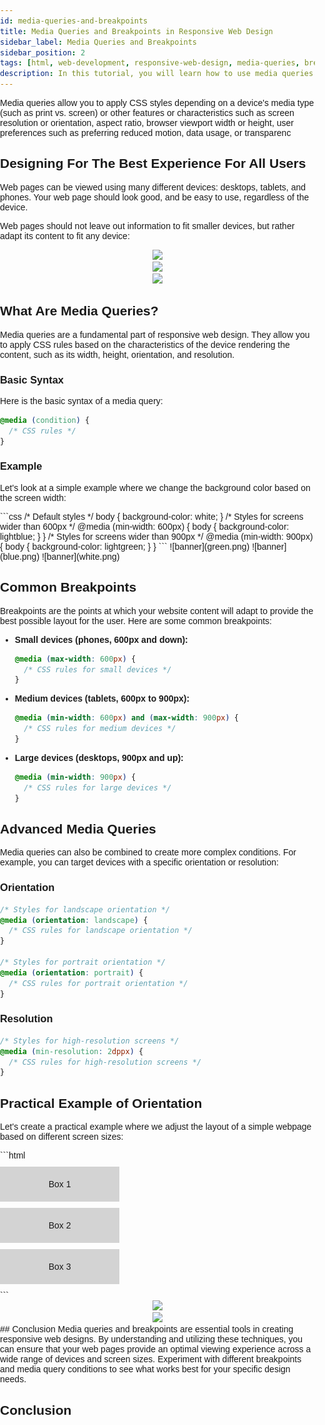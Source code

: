 ```yaml
---
id: media-queries-and-breakpoints
title: Media Queries and Breakpoints in Responsive Web Design
sidebar_label: Media Queries and Breakpoints
sidebar_position: 2
tags: [html, web-development, responsive-web-design, media-queries, breakpoints]
description: In this tutorial, you will learn how to use media queries and breakpoints to create responsive web designs that adapt to different screen sizes and devices.
---
```


Media queries allow you to apply CSS styles depending on a device's media type (such as print vs. screen) or other features or characteristics such as screen resolution or orientation, aspect ratio, browser viewport width or height, user preferences such as preferring reduced motion, data usage, or transparenc

## Designing For The Best Experience For All Users
Web pages can be viewed using many different devices: desktops, tablets, and phones. Your web page should look good, and be easy to use, regardless of the device.

Web pages should not leave out information to fit smaller devices, but rather adapt its content to fit any device:

<Tabs>
    <TabItem value="Desktop">
        <BrowserWindow>
            <html>
            <center>
            <img src="https://www.w3schools.com/css/rwd_desktop.png"></img>
            </center>
            </html>
        </BrowserWindow>
    </TabItem>
    <TabItem value="Tablet">
        <BrowserWindow>
            <html>
            <center>
            <img src="https://www.w3schools.com/css/rwd_tablet.png"></img>
            </center>
            </html>
        </BrowserWindow>
    </TabItem>
    <TabItem value="Mobile">
        <BrowserWindow>
            <html>
            <center>
            <img src="https://www.w3schools.com/css/rwd_phone.png"></img>
            </center>
            </html>
        </BrowserWindow>
    </TabItem>
</Tabs>


## What Are Media Queries?
Media queries are a fundamental part of responsive web design. They allow you to apply CSS rules based on the characteristics of the device rendering the content, such as its width, height, orientation, and resolution.

### Basic Syntax
Here is the basic syntax of a media query:

```css
@media (condition) {
  /* CSS rules */
}
```

### Example
Let's look at a simple example where we change the background color based on the screen width:

<Tabs>
    <TabItem value="Code">
```css 
/* Default styles */
body {
  background-color: white;
}
/* Styles for screens wider than 600px */
@media (min-width: 600px) {
  body {
    background-color: lightblue;
  }
}
/* Styles for screens wider than 900px */
@media (min-width: 900px) {
  body {
    background-color: lightgreen;
  }
}
```
    </TabItem>
    <TabItem value="Desktop">
        <BrowserWindow>
            ![banner](green.png)
        </BrowserWindow>
    </TabItem>
        <TabItem value="Tablet">
        <BrowserWindow>
            ![banner](blue.png)
        </BrowserWindow>
    </TabItem>
        <TabItem value="Mobile">
        <BrowserWindow>
            ![banner](white.png)
        </BrowserWindow>
    </TabItem>
</Tabs>

## Common Breakpoints
Breakpoints are the points at which your website content will adapt to provide the best possible layout for the user. Here are some common breakpoints:

- **Small devices (phones, 600px and down):**
  ```css
  @media (max-width: 600px) {
    /* CSS rules for small devices */
  }
  ```

- **Medium devices (tablets, 600px to 900px):**
  ```css
  @media (min-width: 600px) and (max-width: 900px) {
    /* CSS rules for medium devices */
  }
  ```

- **Large devices (desktops, 900px and up):**
  ```css
  @media (min-width: 900px) {
    /* CSS rules for large devices */
  }
  ```

## Advanced Media Queries
Media queries can also be combined to create more complex conditions. For example, you can target devices with a specific orientation or resolution:

### Orientation
```css
/* Styles for landscape orientation */
@media (orientation: landscape) {
  /* CSS rules for landscape orientation */
}

/* Styles for portrait orientation */
@media (orientation: portrait) {
  /* CSS rules for portrait orientation */
}
```

### Resolution
```css
/* Styles for high-resolution screens */
@media (min-resolution: 2dppx) {
  /* CSS rules for high-resolution screens */
}
```

## Practical Example of Orientation
Let's create a practical example where we adjust the layout of a simple webpage based on different screen sizes:

<Tabs>
    <TabItem value="Desktop">
```html
<!DOCTYPE html>
<html lang="en">
<head>
  <meta charset="UTF-8">
  <meta name="viewport" content="width=device-width, initial-scale=1.0">
  <title>Responsive Web Design</title>
  <style>
    body {
      font-family: Arial, sans-serif;
      margin: 0;
      padding: 0;
    }

    .container {
      display: flex;
      flex-direction: column;
      align-items: center;
      padding: 20px;
    }

    .box {
      width: 100%;
      padding: 20px;
      margin: 10px 0;
      background-color: lightgray;
      text-align: center;
    }

    @media (min-width: 600px) {
      .container {
        flex-direction: row;
        flex-wrap: wrap;
        justify-content: space-around;
      }

      .box {
        width: 45%;
      }
    }

    @media (min-width: 900px) {
      .box {
        width: 30%;
      }
    }
  </style>
</head>
<body>
  <div class="container">
    <div class="box">Box 1</div>
    <div class="box">Box 2</div>
    <div class="box">Box 3</div>
  </div>
</body>
</html>
```
    </TabItem>
    <TabItem value="Landscape">
        <BrowserWindow>
            <html>
            <center>
            <img src="https://global.discourse-cdn.com/freecodecamp/original/3X/2/d/2d7736d5fbbdaa12214c6ea3675d99a604abbf33.png"></img>
            </center>
            </html>
        </BrowserWindow>
    </TabItem>
    <TabItem value="Potrait">
        <BrowserWindow>
            <html>
            <center>
            <img src="https://global.discourse-cdn.com/freecodecamp/original/3X/3/6/3634f275e75991d22fc1e8ca0701f79c3bb5737b.png"></img>
            </center>
            </html>
        </BrowserWindow>
    </TabItem>
</Tabs>
## Conclusion
Media queries and breakpoints are essential tools in creating responsive web designs. By understanding and utilizing these techniques, you can ensure that your web pages provide an optimal viewing experience across a wide range of devices and screen sizes. Experiment with different breakpoints and media query conditions to see what works best for your specific design needs.

## Conclusion